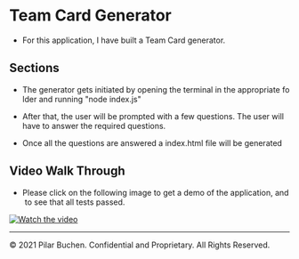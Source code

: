# Team Card Generator 

- For this application, I have built a Team Card generator. 

## Sections
- The generator gets initiated by opening the terminal in the appropriate folder and running "node index.js" 

- After that, the user will be prompted with a few questions. The user will have to answer the required questions.

- Once all the questions are answered a index.html file will be generated

## Video Walk Through 
- Please click on the following image to get a demo of the application, and to see that all tests passed. 

[![Watch the video](https://i.ibb.co/3sKyDp0/teambulding.png)](https://drive.google.com/file/d/1eGi_UKwFhBcunxtQOYFkIod6_6uZFeaQ/view)

---
© 2021 Pilar Buchen. Confidential and Proprietary. All Rights Reserved.